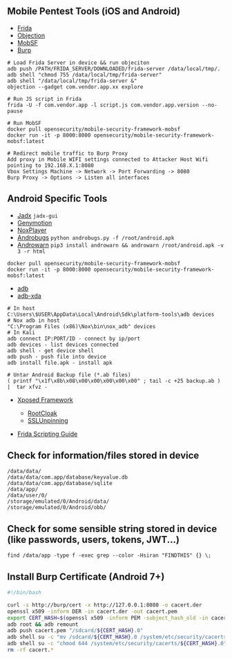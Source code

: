 ## Mobile Pentest Tools (iOS and Android)
  - [Frida](https://github.com/frida/frida/releases)
  - [Objection](https://github.com/sensepost/objection)
  - [MobSF](https://github.com/MobSF/Mobile-Security-Framework-MobSF)
  - [Burp](https://portswigger.net/burp)

```
# Load Frida Server in device && run objeciton
adb push /PATH/FRIDA_SERVER/DOWNLOADED/frida-server /data/local/tmp/.
adb shell "chmod 755 /data/local/tmp/frida-server"
adb shell "/data/local/tmp/frida-server &"
objection --gadget com.vendor.app.xx explore

# Run JS script in Frida
frida -U -f com.vendor.app -l script.js com.vendor.app.version --no-pause

# Run MobSF
docker pull opensecurity/mobile-security-framework-mobsf
docker run -it -p 8000:8000 opensecurity/mobile-security-framework-mobsf:latest

# Redirect mobile traffic to Burp Proxy
Add proxy in Mobile WIFI settings connected to Attacker Host Wifi pointing to 192.168.X.1:8080
Vbox Settings Machine -> Network -> Port Forwarding -> 8080
Burp Proxy -> Options -> Listen all interfaces
```

## Android Specific Tools
  - [Jadx](https://github.com/skylot/jadx) `jadx-gui`
  - [Genymotion](https://www.genymotion.com/download/)
  - [NoxPlayer](https://bignox.com/)
  - [Androbugs](https://github.com/AndroBugs/AndroBugs_Framework) `python androbugs.py -f /root/android.apk`
  - [Androwarn](https://github.com/maaaaz/androwarn)  `pip3 install androwarn && androwarn /root/android.apk -v 3 -r html`

```
docker pull opensecurity/mobile-security-framework-mobsf
docker run -it -p 8000:8000 opensecurity/mobile-security-framework-mobsf:latest
```

- [adb](https://developer.android.com/studio/command-line/adb?hl=es-419)
- [adb-xda](https://forum.xda-developers.com/showthread.php?t=2588979)

```
# In host
C:\Users\$USER\AppData\Local\Android\Sdk\platform-tools\adb devices
# Nox adb in host
"C:\Program Files (x86)\Nox\bin\nox_adb" devices
# In Kali
adb connect IP:PORT/ID - connect by ip/port
adb devices - list devices connected
adb shell - get device shell 
adb push - push file into device
adb install file.apk - install apk

# Untar Android Backup file (*.ab files)
( printf "\x1f\x8b\x08\x00\x00\x00\x00\x00" ; tail -c +25 backup.ab ) |  tar xfvz -
```

- [Xposed Framework](https://repo.xposed.info/module/de.robv.android.xposed.installer)
	- [RootCloak](https://repo.xposed.info/module/com.devadvance.rootcloak2)
	- [SSLUnpinning](https://repo.xposed.info/module/mobi.acpm.sslunpinning)

- [Frida Scripting Guide](https://neo-geo2.gitbook.io/adventures-on-security/frida-scripting-guide/frida-scripting-guide)

## Check for information/files stored in device

```
/data/data/
/data/data/com.app/database/keyvalue.db
/data/data/com.app/database/sqlite
/data/app/
/data/user/0/
/storage/emulated/0/Android/data/
/storage/emulated/0/Android/obb/
```

## Check for some sensible string stored in device (like passwords, users, tokens, JWT...)

```
find /data/app -type f -exec grep --color -Hsiran "FINDTHIS" {} \;
```

## Install Burp Certificate (Android 7+)

```bash
#!/bin/bash

curl -s http://burp/cert -x http://127.0.0.1:8080 -o cacert.der
openssl x509 -inform DER -in cacert.der -out cacert.pem
export CERT_HASH=$(openssl x509 -inform PEM -subject_hash_old -in cacert.pem | head -1)
adb root && adb remount
adb push cacert.pem "/sdcard/${CERT_HASH}.0"
adb shell su -c "mv /sdcard/${CERT_HASH}.0 /system/etc/security/cacerts"
adb shell su -c "chmod 644 /system/etc/security/cacerts/${CERT_HASH}.0"
rm -rf cacert.*
```